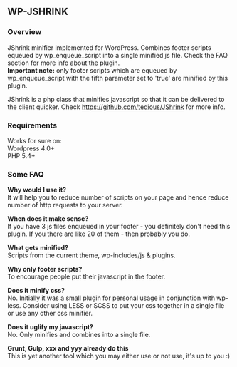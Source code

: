## WP-JSHRINK

### Overview
JShrink minifier implemented for WordPress. Combines footer scripts equeued by wp_enqueue_script into a single minified js file. Check the FAQ section for more info about the plugin.  
**Important note:** only footer scripts which are equeued by wp_enqueue_script with the fifth parameter set to 'true' are minified by this plugin.

JShrink is a php class that minifies javascript so that it can be delivered to the client quicker. Check https://github.com/tedious/JShrink for more info.  

### Requirements
Works for sure on:  
Wordpress 4.0+  
PHP 5.4+

### Some FAQ
**Why would I use it?**  
It will help you to reduce number of scripts on your page and hence reduce number of http requests to your server.  
   
**When does it make sense?**  
If you have 3 js files enqueued in your footer - you definitely don't need this plugin. If you there are like 20 of them - then probably you do.  
   
**What gets minified?**  
Scripts from the current theme, wp-includes/js & plugins.  
   
**Why only footer scripts?**  
To encourage people put their javascript in the footer.  
   
**Does it minify css?**  
No. Initially it was a small plugin for personal usage in conjunction with wp-less. Consider using LESS or SCSS to put your css together in a single file or use any other css minifier.  
   
**Does it uglify my javascript?**  
No. Only minifies and combines into a single file.  
   
**Grunt, Gulp, xxx and yyy already do this**  
This is yet another tool which you may either use or not use, it's up to you :)

